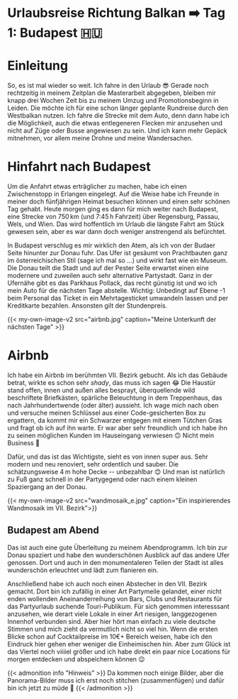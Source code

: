 # Urlaubsreise Richtung Balkan :arrow_right: Tag 1: Budapest :hungary:

# Einleitung
So, es ist mal wieder so weit. Ich fahre in den Urlaub :sunglasses: Gerade noch rechtzeitig in meinem Zeitplan die Masterarbeit abgegeben, bleiben mir knapp drei Wochen Zeit bis zu meinem Umzug und Promotionsbeginn in Leiden. Die möchte ich für eine schon länger geplante Rundreise durch den Westbalkan nutzen. Ich fahre die Strecke mit dem Auto, denn dann habe ich die Möglichkeit, auch die etwas entlegeneren Flecken mir anzusehen und nicht auf Züge oder Busse angewiesen zu sein. Und ich kann mehr Gepäck mitnehmen, vor allem meine Drohne und meine Wandersachen.

# Hinfahrt nach Budapest
Um die Anfahrt etwas erträglicher zu machen, habe ich einen Zwischenstopp in Erlangen eingelegt. Auf die Weise habe ich Freunde in meiner doch fünfjährigen Heimat besuchen können und einen sehr schönen Tag gehabt. Heute morgen ging es dann für mich weiter nach Budapest, eine Strecke von 750&thinsp;km (und 7:45&thinsp;h Fahrzeit) über Regensburg, Passau, Wels, und Wien. Das wird hoffentlich im Urlaub die längste Fahrt am Stück gewesen sein, aber es war dann doch weniger anstrengend als befürchtet.

In Budapest verschlug es mir wirklich den Atem, als ich von der Budaer Seite hinunter zur Donau fuhr. Das Ufer ist gesäumt von Prachtbauten ganz im österreichischen Stil (sage ich mal so ...) und wirkt fast wie ein Museum. Die Donau teilt die Stadt und auf der Pester Seite erwartet einen eine modernere und zuweilen auch sehr alternative Partystadt. Ganz in der Ufernähe gibt es das Parkhaus Pollack, das recht günstig ist und wo ich mein Auto für die nächsten Tage abstelle. Wichtig: Unbedingt auf Ebene -1 beim Personal das Ticket in ein Mehrtagesticket umwandeln lassen und per Kreditkarte bezahlen. Ansonsten gilt der Stundenpreis.


{{< my-own-image-v2 src="airbnb.jpg" caption="Meine Unterkunft der nächsten Tage" >}}
# Airbnb
Ich habe ein Airbnb im berühmten VII. Bezirk gebucht. Als ich das Gebäude betrat, wirkte es schon sehr _shady_, das muss ich sagen :joy: Die Haustür stand offen, innen und außen alles besprayt, überquellende wild beschriftete Briefkästen, spärliche Beleuchtung in dem Treppenhaus, das nach Jahrhundertwende (oder älter) aussieht. Ich wage mich nach oben und versuche meinen Schlüssel aus einer Code-gesicherten Box zu ergattern, da kommt mir ein Schwarzer entgegen mit einem Tütchen Gras und fragt ob ich auf ihn warte. Er war aber sehr freundlich und ich habe ihn zu seinen möglichen Kunden im Hauseingang verwiesen :upside_down_face: Nicht mein Business :eyes:

Dafür, und das ist das Wichtigste, sieht es von innen super aus. Sehr modern und neu renoviert, sehr ordentlich und sauber. Die schätzungsweise 4&thinsp;m hohe Decke -- unbezahlbar :blush: Und man ist natürlich zu Fuß ganz schnell in der Partygegend oder nach einem kleinen Spaziergang an der Donau.


{{< my-own-image-v2 src="wandmosaik_e.jpg" caption="Ein inspirierendes Wandmosaik im VII. Bezirk">}}
## Budapest am Abend
Das ist auch eine gute Überleitung zu meinem Abendprogramm. Ich bin zur Donau spaziert und habe den wunderschönen Ausblick auf das andere Ufer genossen. Dort und auch in den monumentaleren Teilen der Stadt ist alles wunderschön erleuchtet und lädt zum flanieren ein.

Anschließend habe ich auch noch einen Abstecher in den VII. Bezirk gemacht. Dort bin ich zufällig in einer Art Partymeile gelandet, einer nicht enden wollenden Aneinanderreihung von Bars, Clubs und Restaurants für das Partyurlaub suchende Touri-Publikum. Für sich genommen interesssant anzusehen, wie derart viele Lokale in einer Art riesigen, langgezogenen Innenhof verbunden sind. Aber hier hört man einfach zu viele deutsche Stimmen und mich zieht da vermutlich nicht so viel hin. Wenn die ersten Blicke schon auf Cocktailpreise im 10€+ Bereich weisen, habe ich den Eindruck hier gehen eher weniger die Einheimischen hin. Aber zum Glück ist das Viertel noch viiiiel größer und ich habe direkt ein paar nice Locations für morgen entdecken und abspeichern können :wink:

{{< admonition info "Hinweis" >}}
Da kommen noch einige Bilder, aber die Panorama-Bilder muss ich erst noch stitchen (zusammenfügen) und dafür bin ich jetzt zu müde :yawning_face:
{{< /admonition >}}
